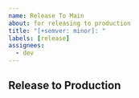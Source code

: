 ```yaml
---
name: Release To Main
about: for releasing to production
title: "[+semver: minor]: "
labels: [release]
assignees:
  - dev
---
```


## Release to Production
